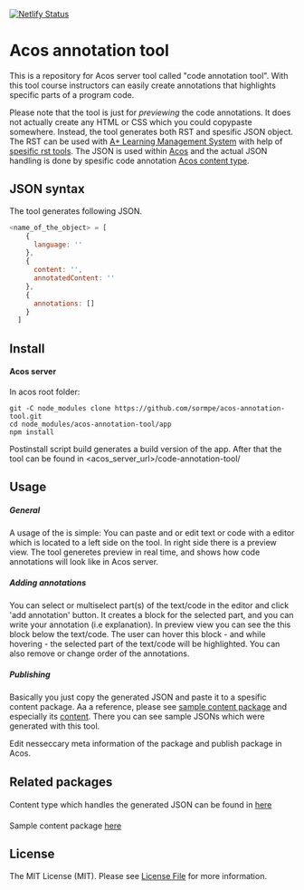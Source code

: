 [![Netlify Status](https://api.netlify.com/api/v1/badges/ca43731c-bb8e-4f97-aad1-4ba82a37f1fb/deploy-status)](https://app.netlify.com/sites/fervent-panini-0fa2cb/deploys)

# Acos annotation tool

This is a repository for Acos server tool called "code annotation tool". With this tool course instructors can easily create annotations that highlights specific parts of a program code.

Please note that the tool is just for _previewing_ the code annotations. It does not actually create any HTML or CSS which you could copypaste somewhere. Instead, the tool generates both RST and spesific JSON object. The RST can be used with [A+ Learning Management System](https://github.com/apluslms/a-plus) with help of [spesific rst tools](https://version.aalto.fi/gitlab/piitulr1/aplus-rst-tools-ae/). The JSON is used within [Acos](https://github.com/acos-server/acos-server) and the actual JSON handling is done by spesific code annotation [Acos content type](https://github.com/sormpe/acos-code-annotation).

## JSON syntax

The tool generates following JSON.

```javascript
<name_of_the_object> = [
    {
      language: ''
    },
    {
      content: '',
      annotatedContent: ''
    },
    {
      annotations: []
    }
  ]
```

## Install

#### Acos server

In acos root folder:

```
git -C node_modules clone https://github.com/sormpe/acos-annotation-tool.git
cd node_modules/acos-annotation-tool/app
npm install
```

Postinstall script build generates a build version of the app. After that the tool can be found in <acos_server_url>/code-annotation-tool/

## Usage

##### General

A usage of the is simple: You can paste and or edit text or code with a editor which is located to a left side on the tool. In right side there is a preview view. The tool generetes preview in real time, and shows how code annotations will look like in Acos server.

##### Adding annotations

You can select or multiselect part(s) of the text/code in the editor and click 'add annotation' button. It creates a block for the selected part, and you can write your annotation (i.e explanation). In preview view you can see the this block below the text/code. The user can hover this block - and while hovering - the selected part of the text/code will be highlighted. You can also remove or change order of the annotations.

##### Publishing

Basically you just copy the generated JSON and paste it to a spesific content package. Aa a reference, please see [sample content package](https://github.com/sormpe/code-annotation-sample) and especially its [content](https://github.com/sormpe/code-annotation-sample/blob/master/static/content.js). There you can see sample JSONs which were generated with this tool.

Edit nesseccary meta information of the package and publish package in Acos.

## Related packages

####

Content type which handles the generated JSON can be found in [here](https://github.com/sormpe/acos-code-annotation)

####

Sample content package [here](https://github.com/sormpe/code-annotation-sample)

## License

The MIT License (MIT). Please see [License File](LICENSE.md) for more information.

